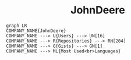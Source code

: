 <h1 align="center">JohnDeere</h1>

```mermaid
graph LR
COMPANY_NAME{JohnDeere}
COMPANY_NAME ---> U{Users} ---> UN[16]
COMPANY_NAME ---> R{Repositories} ---> RN[204]
COMPANY_NAME ---> G{Gists} ---> GN[1]
COMPANY_NAME ---> ML{Most Used<br>Languages}
```
